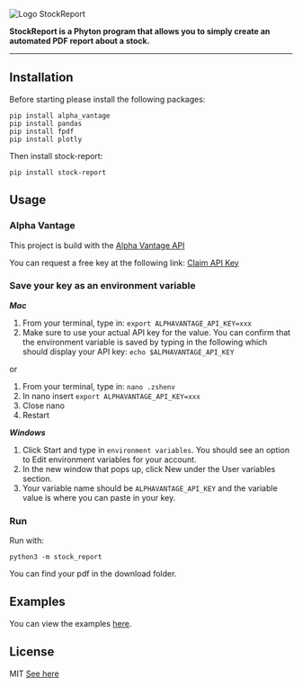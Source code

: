 ![Logo StockReport](https://github.com/pfeiffer-dev/stock-report/blob/main/stock_report/resources/logo.png?raw=true "Logo Stock Report")

**StockReport is a Phyton program that allows you to simply create an automated PDF report about a stock.**

---

## Installation
Before starting please install the following packages:
```
pip install alpha_vantage
pip install pandas
pip install fpdf
pip install plotly
```
Then install stock-report:
```
pip install stock-report
```

## Usage
### Alpha Vantage
This project is build with the [Alpha Vantage API ](https://www.alphavantage.co)

You can request a free key at the following link: [Claim API Key](https://www.alphavantage.co/support/#api-key)

### Save your key as an environment variable

***Mac***
1. From your terminal, type in: `export ALPHAVANTAGE_API_KEY=xxx`
2. Make sure to use your actual API key for the value. You can confirm that the environment variable is saved by typing in the following which should display your API key:
`echo $ALPHAVANTAGE_API_KEY`
   
or

1. From your terminal, type in: `nano .zshenv`
3. In nano insert `export ALPHAVANTAGE_API_KEY=xxx`
4. Close nano
5. Restart

***Windows***
1. Click Start and type in `environment variables`. You should see an option to Edit environment variables for your account.
2. In the new window that pops up, click New under the User variables section.
3. Your variable name should be `ALPHAVANTAGE_API_KEY` and the variable value is where you can paste in your key.

### Run
Run with:
```
python3 -m stock_report
```

You can find your pdf in the download folder.

## Examples
You can view the examples [here](https://github.com/pfeiffer-dev/stock-report/tree/main/examples).

## License
MIT
[See here](https://github.com/pfeiffer-dev/stock-report/blob/main/LICENSE)